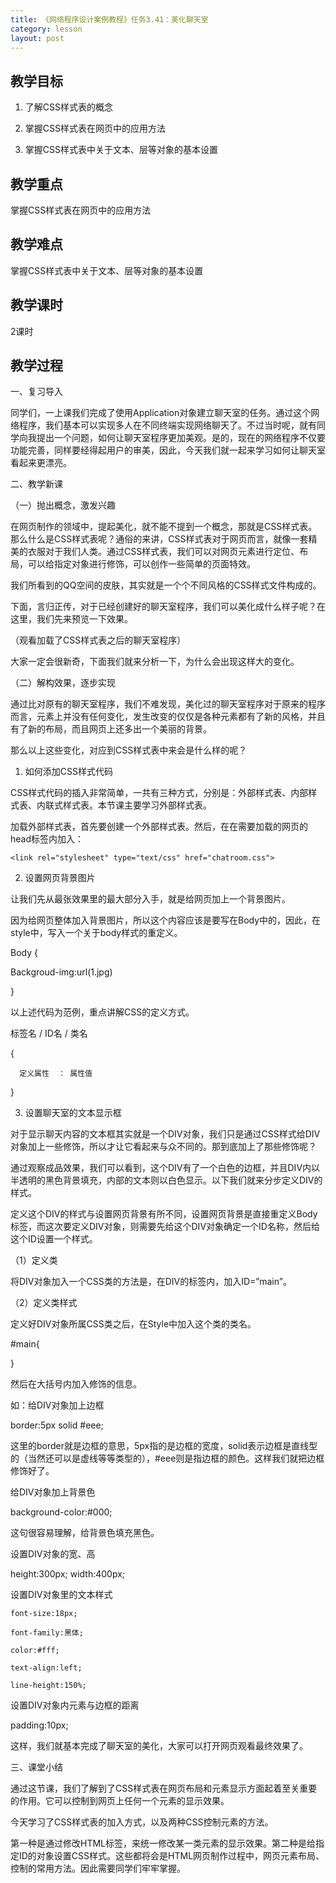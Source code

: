 ```yaml
---
title: 《网络程序设计案例教程》任务3.41：美化聊天室
category: lesson
layout: post
---
```


## 教学目标

1. 了解CSS样式表的概念

2. 掌握CSS样式表在网页中的应用方法

3. 掌握CSS样式表中关于文本、层等对象的基本设置

## 教学重点

掌握CSS样式表在网页中的应用方法

## 教学难点

掌握CSS样式表中关于文本、层等对象的基本设置

## 教学课时

2课时

## 教学过程

一、复习导入

同学们，一上课我们完成了使用Application对象建立聊天室的任务。通过这个网络程序，我们基本可以实现多人在不同终端实现网络聊天了。不过当时呢，就有同学向我提出一个问题，如何让聊天室程序更加美观。是的，现在的网络程序不仅要功能完善，同样要经得起用户的审美，因此，今天我们就一起来学习如何让聊天室看起来更漂亮。

二、教学新课

（一）抛出概念，激发兴趣

在网页制作的领域中，提起美化，就不能不提到一个概念，那就是CSS样式表。那么什么是CSS样式表呢？通俗的来讲，CSS样式表对于网页而言，就像一套精美的衣服对于我们人类。通过CSS样式表，我们可以对网页元素进行定位、布局，可以给指定对象进行修饰，可以创作一些简单的页面特效。

我们所看到的QQ空间的皮肤，其实就是一个个不同风格的CSS样式文件构成的。

下面，言归正传，对于已经创建好的聊天室程序，我们可以美化成什么样子呢？在这里，我们先来预览一下效果。

（观看加载了CSS样式表之后的聊天室程序）

大家一定会很新奇，下面我们就来分析一下，为什么会出现这样大的变化。

（二）解构效果，逐步实现

通过比对原有的聊天室程序，我们不难发现，美化过的聊天室程序对于原来的程序而言，元素上并没有任何变化，发生改变的仅仅是各种元素都有了新的风格，并且有了新的布局，而且网页上还多出一个美丽的背景。

那么以上这些变化，对应到CSS样式表中来会是什么样的呢？

1. 如何添加CSS样式代码

CSS样式代码的插入非常简单，一共有三种方式，分别是：外部样式表、内部样式表、内联式样式表。本节课主要学习外部样式表。

加载外部样式表，首先要创建一个外部样式表。然后，在在需要加载的网页的head标签内加入：

	<link rel="stylesheet" type="text/css" href="chatroom.css">

2. 设置网页背景图片

让我们先从最张效果里的最大部分入手，就是给网页加上一个背景图片。

因为给网页整体加入背景图片，所以这个内容应该是要写在Body中的，因此，在style中，写入一个关于body样式的重定义。

Body {

Backgroud-img:url(1.jpg)

}

以上述代码为范例，重点讲解CSS的定义方式。

标签名 / ID名 / 类名

{

      定义属性  ： 属性值

}

3. 设置聊天室的文本显示框

对于显示聊天内容的文本框其实就是一个DIV对象，我们只是通过CSS样式给DIV对象加上一些修饰，所以才让它看起来与众不同的。那到底加上了那些修饰呢？

通过观察成品效果，我们可以看到，这个DIV有了一个白色的边框，并且DIV内以半透明的黑色背景填充，内部的文本则以白色显示。以下我们就来分步定义DIV的样式。

定义这个DIV的样式与设置网页背景有所不同，设置网页背景是直接重定义Body标签，而这次要定义DIV对象，则需要先给这个DIV对象确定一个ID名称，然后给这个ID设置一个样式。

（1）定义类

将DIV对象加入一个CSS类的方法是，在DIV的标签内，加入ID=”main”。

（2）定义类样式

定义好DIV对象所属CSS类之后，在Style中加入这个类的类名。

#main{

}

然后在大括号内加入修饰的信息。

如：给DIV对象加上边框

border:5px solid #eee;

这里的border就是边框的意思，5px指的是边框的宽度，solid表示边框是直线型的（当然还可以是虚线等等类型的），#eee则是指边框的颜色。这样我们就把边框修饰好了。

给DIV对象加上背景色

background-color:#000;

这句很容易理解，给背景色填充黑色。

设置DIV对象的宽、高

height:300px;   width:400px;

设置DIV对象里的文本样式

    font-size:18px;

    font-family:黑体;

    color:#fff;

    text-align:left;

    line-height:150%;

设置DIV对象内元素与边框的距离

padding:10px;

这样，我们就基本完成了聊天室的美化，大家可以打开网页观看最终效果了。

三、课堂小结

通过这节课，我们了解到了CSS样式表在网页布局和元素显示方面起着至关重要的作用。它可以控制到网页上任何一个元素的显示效果。

今天学习了CSS样式表的加入方式，以及两种CSS控制元素的方法。

第一种是通过修改HTML标签，来统一修改某一类元素的显示效果。第二种是给指定ID的对象设置CSS样式。这些都将会是HTML网页制作过程中，网页元素布局、控制的常用方法。因此需要同学们牢牢掌握。
